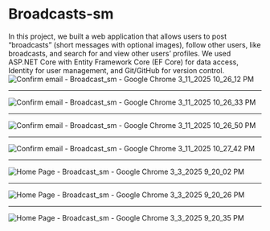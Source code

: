 # Broadcasts-sm
In this project, we built a web application that allows users to post “broadcasts” (short messages with optional images), follow other users, like broadcasts, and search for and view other users’ profiles. We used ASP.NET Core with Entity Framework Core (EF Core) for data access, Identity for user management, and Git/GitHub for version control. 
![Confirm email - Broadcast_sm - Google Chrome 3_11_2025 10_26_12 PM](https://github.com/user-attachments/assets/1cafaa58-f7bc-495c-91f2-80696adda591)<hr />
![Confirm email - Broadcast_sm - Google Chrome 3_11_2025 10_26_33 PM](https://github.com/user-attachments/assets/fa4ec2a4-2709-410e-83ac-62c9be124ac4)<hr />
![Confirm email - Broadcast_sm - Google Chrome 3_11_2025 10_26_50 PM](https://github.com/user-attachments/assets/ed2ca84a-ebc3-4367-8acf-93e3c742708e)<hr />
![Confirm email - Broadcast_sm - Google Chrome 3_11_2025 10_27_42 PM](https://github.com/user-attachments/assets/6afe1249-5d7c-4834-9f64-0d37f3ee568b)<hr />
![Home Page - Broadcast_sm - Google Chrome 3_3_2025 9_20_02 PM](https://github.com/user-attachments/assets/046a0a3e-26d3-4467-aacf-cb70adcdb272)<hr />
![Home Page - Broadcast_sm - Google Chrome 3_3_2025 9_20_26 PM](https://github.com/user-attachments/assets/68e123d6-fbf9-4a5a-89db-179635a40ce4)<hr />
![Home Page - Broadcast_sm - Google Chrome 3_3_2025 9_20_35 PM](https://github.com/user-attachments/assets/98060036-df39-4b79-ba7e-e26bd95996fc)
